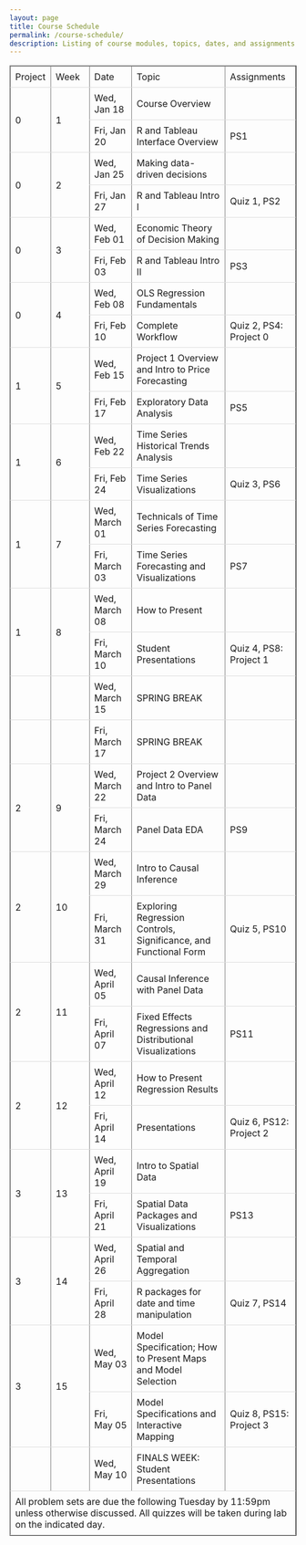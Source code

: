 ```yaml
---
layout: page
title: Course Schedule
permalink: /course-schedule/
description: Listing of course modules, topics, dates, and assignments
---
```




<head>
<style>
table {
  border-collapse: collapse;
  width: 100%;
}
th, td {
  padding: 8px;
  text-align: left;
  border-bottom: 1px solid #ddd;
}
</style>
</head>
<body>
	<table cellspacing="0" border="1">
		<thead>
			<tr>
				<td style="min-width:50px">Project</td>
				<td style="min-width:50px">Week</td>
				<td style="min-width:50px">Date</td>
				<td style="min-width:50px">Topic</td>
				<td style="min-width:50px">Assignments</td>
			</tr>
        </thead>
		<tbody>
			<tr>
				<td rowspan="2">0</td>
				<td rowspan="2">1</td>
				<td style="min-width:50px">Wed, Jan 18</td>
				<td style="min-width:50px">Course Overview</td>
				<td style="min-width:50px"></td>
			</tr>
			<tr>
				<td style="min-width:50px">Fri, Jan 20</td>
				<td style="min-width:50px">R and Tableau Interface Overview</td>
				<td style="min-width:50px">PS1</td>
			</tr>
			<tr>
				<td rowspan="2">0</td>
				<td rowspan="2">2</td>
				<td style="min-width:50px">Wed, Jan 25</td>
				<td style="min-width:50px">Making data-driven decisions</td>
				<td style="min-width:50px"></td>
			</tr>
			<tr>
				<td style="min-width:50px">Fri, Jan 27</td>
				<td style="min-width:50px">R and Tableau Intro I</td>
				<td style="min-width:50px">Quiz 1, PS2</td>
			</tr>
			<tr>
				<td rowspan="2">0</td>
				<td rowspan="2">3</td>
				<td style="min-width:50px">Wed, Feb 01</td>
				<td style="min-width:50px">Economic Theory of Decision Making</td>
				<td style="min-width:50px"></td>
			</tr>
			<tr>
				<td style="min-width:50px">Fri, Feb 03</td>
				<td style="min-width:50px">R and Tableau Intro II</td>
				<td style="min-width:50px">PS3</td>
			</tr>
			<tr>
				<td rowspan="2">0</td>
				<td rowspan="2">4</td>
				<td style="min-width:50px">Wed, Feb 08</td>
				<td style="min-width:50px">OLS Regression Fundamentals</td>
				<td style="min-width:50px"></td>
			</tr>
			<tr>
				<td style="min-width:50px">Fri, Feb 10</td>
				<td style="min-width:50px">Complete Workflow</td>
				<td style="min-width:50px">Quiz 2, PS4: Project 0</td>
			</tr>
			<tr>
				<td rowspan="2">1</td>
				<td rowspan="2">5</td>
				<td style="min-width:50px">Wed, Feb 15</td>
				<td style="min-width:50px">Project 1 Overview and Intro to Price Forecasting</td>
				<td style="min-width:50px"></td>
			</tr>
			<tr>
				<td style="min-width:50px">Fri, Feb 17</td>
				<td style="min-width:50px">Exploratory Data Analysis</td>
				<td style="min-width:50px">PS5</td>
			</tr>
			<tr>
				<td rowspan="2">1</td>
				<td rowspan="2">6</td>
				<td style="min-width:50px">Wed, Feb 22</td>
				<td style="min-width:50px">Time Series Historical Trends Analysis</td>
				<td style="min-width:50px"></td>
			</tr>
			<tr>
				<td style="min-width:50px">Fri, Feb 24</td>
				<td style="min-width:50px">Time Series Visualizations</td>
				<td style="min-width:50px">Quiz 3, PS6</td>
			</tr>
			<tr>
				<td rowspan="2">1</td>
				<td rowspan="2">7</td>
				<td style="min-width:50px">Wed, March 01</td>
				<td style="min-width:50px">Technicals of Time Series Forecasting</td>
				<td style="min-width:50px"></td>
			</tr>
			<tr>
				<td style="min-width:50px">Fri, March 03</td>
				<td style="min-width:50px">Time Series Forecasting and Visualizations</td>
				<td style="min-width:50px">PS7</td>
			</tr>
			<tr>
				<td rowspan="2">1</td>
				<td rowspan="2">8</td>
				<td style="min-width:50px">Wed, March 08</td>
				<td style="min-width:50px">How to Present</td>
				<td style="min-width:50px"></td>
			</tr>
			<tr>
				<td style="min-width:50px">Fri, March 10</td>
				<td style="min-width:50px">Student Presentations</td>
				<td style="min-width:50px">Quiz 4, PS8: Project 1</td>
			</tr>
			<tr>
				<td style="min-width:50px"></td>
				<td style="min-width:50px"></td>
				<td style="min-width:50px">Wed, March 15</td>
				<td style="min-width:50px">SPRING BREAK</td>
				<td style="min-width:50px"></td>
			</tr>
			<tr>
				<td style="min-width:50px"></td>
				<td style="min-width:50px"></td>
				<td style="min-width:50px">Fri, March 17</td>
				<td style="min-width:50px">SPRING BREAK</td>
				<td style="min-width:50px"></td>
			</tr>
			<tr>
				<td rowspan="2">2</td>
				<td rowspan="2">9</td>
				<td style="min-width:50px">Wed, March 22</td>
				<td style="min-width:50px">Project 2 Overview and Intro to Panel Data</td>
				<td style="min-width:50px"></td>
			</tr>
			<tr>
				<td style="min-width:50px">Fri, March 24</td>
				<td style="min-width:50px">Panel Data EDA</td>
				<td style="min-width:50px">PS9</td>
			</tr>
			<tr>
				<td rowspan="2">2</td>
				<td rowspan="2">10</td>
				<td style="min-width:50px">Wed, March 29</td>
				<td style="min-width:50px">Intro to Causal Inference</td>
				<td style="min-width:50px"></td>
			</tr>
			<tr>
				<td style="min-width:50px">Fri, March 31</td>
				<td style="min-width:50px">Exploring Regression Controls, Significance, and Functional Form</td>
				<td style="min-width:50px">Quiz 5, PS10</td>
			</tr>
			<tr>
				<td rowspan="2">2</td>
				<td rowspan="2">11</td>
				<td style="min-width:50px">Wed, April 05</td>
				<td style="min-width:50px">Causal Inference with Panel Data</td>
				<td style="min-width:50px"></td>
			</tr>
			<tr>
				<td style="min-width:50px">Fri, April 07</td>
				<td style="min-width:50px">Fixed Effects Regressions and Distributional Visualizations</td>
				<td style="min-width:50px">PS11</td>
			</tr>
			<tr>
				<td rowspan="2">2</td>
				<td rowspan="2">12</td>
				<td style="min-width:50px">Wed, April 12</td>
				<td style="min-width:50px">How to Present Regression Results</td>
				<td style="min-width:50px"></td>
			</tr>
			<tr>
				<td style="min-width:50px">Fri, April 14</td>
				<td style="min-width:50px">Presentations</td>
				<td style="min-width:50px">Quiz 6, PS12: Project 2</td>
			</tr>
			<tr>
				<td rowspan="2">3</td>
				<td rowspan="2">13</td>
				<td style="min-width:50px">Wed, April 19</td>
				<td style="min-width:50px">Intro to Spatial Data</td>
				<td style="min-width:50px"></td>
			</tr>
			<tr>
				<td style="min-width:50px">Fri, April 21</td>
				<td style="min-width:50px">Spatial Data Packages and Visualizations</td>
				<td style="min-width:50px">PS13</td>
			</tr>
			<tr>
				<td rowspan="2">3</td>
				<td rowspan="2">14</td>
				<td style="min-width:50px">Wed, April 26</td>
				<td style="min-width:50px">Spatial and Temporal Aggregation</td>
				<td style="min-width:50px"></td>
			</tr>
			<tr>
				<td style="min-width:50px">Fri, April 28</td>
				<td style="min-width:50px">R packages for date and time manipulation</td>
				<td style="min-width:50px">Quiz 7, PS14</td>
			</tr>
			<tr>
				<td rowspan="2">3</td>
				<td rowspan="2">15</td>
				<td style="min-width:50px">Wed, May 03</td>
				<td style="min-width:50px">Model Specification; How to Present Maps and Model Selection</td>
				<td style="min-width:50px"></td>
			</tr>
			<tr>
				<td style="min-width:50px">Fri, May 05</td>
				<td style="min-width:50px">Model Specifications and Interactive Mapping</td>
				<td style="min-width:50px">Quiz 8, PS15: Project 3</td>
			</tr>
			<tr>
				<td style="min-width:50px"></td>
				<td style="min-width:50px"></td>
				<td style="min-width:50px">Wed, May 10</td>
				<td style="min-width:50px">FINALS WEEK: Student Presentations</td>
				<td style="min-width:50px"></td>
			</tr>
		</tbody>
        <tfoot> 
            <tr> 
                <td colspan="5">All problem sets are due the following Tuesday by 11:59pm unless otherwise discussed. All quizzes will be taken during lab on the indicated day.</td> 
            </tr> 
        </tfoot>
	</table>
</body>